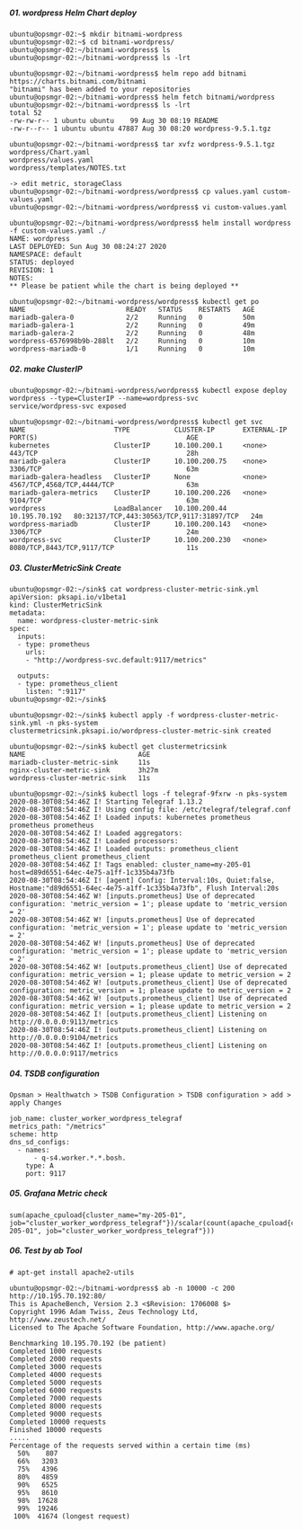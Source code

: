 ##### 01. wordpress Helm Chart deploy      

    ubuntu@opsmgr-02:~$ mkdir bitnami-wordpress
    ubuntu@opsmgr-02:~$ cd bitnami-wordpress/
    ubuntu@opsmgr-02:~/bitnami-wordpress$ ls
    ubuntu@opsmgr-02:~/bitnami-wordpress$ ls -lrt
    
    ubuntu@opsmgr-02:~/bitnami-wordpress$ helm repo add bitnami https://charts.bitnami.com/bitnami
    "bitnami" has been added to your repositories
    ubuntu@opsmgr-02:~/bitnami-wordpress$ helm fetch bitnami/wordpress
    ubuntu@opsmgr-02:~/bitnami-wordpress$ ls -lrt
    total 52
    -rw-rw-r-- 1 ubuntu ubuntu    99 Aug 30 08:19 README
    -rw-r--r-- 1 ubuntu ubuntu 47887 Aug 30 08:20 wordpress-9.5.1.tgz
    
    ubuntu@opsmgr-02:~/bitnami-wordpress$ tar xvfz wordpress-9.5.1.tgz
    wordpress/Chart.yaml
    wordpress/values.yaml
    wordpress/templates/NOTES.txt
    
    -> edit metric, storageClass
    ubuntu@opsmgr-02:~/bitnami-wordpress/wordpress$ cp values.yaml custom-values.yaml
    ubuntu@opsmgr-02:~/bitnami-wordpress/wordpress$ vi custom-values.yaml
    
    ubuntu@opsmgr-02:~/bitnami-wordpress/wordpress$ helm install wordpress -f custom-values.yaml ./
    NAME: wordpress
    LAST DEPLOYED: Sun Aug 30 08:24:27 2020
    NAMESPACE: default
    STATUS: deployed
    REVISION: 1
    NOTES:
    ** Please be patient while the chart is being deployed **
    
    ubuntu@opsmgr-02:~/bitnami-wordpress/wordpress$ kubectl get po
    NAME                         READY   STATUS    RESTARTS   AGE
    mariadb-galera-0             2/2     Running   0          50m
    mariadb-galera-1             2/2     Running   0          49m
    mariadb-galera-2             2/2     Running   0          48m
    wordpress-6576998b9b-288lt   2/2     Running   0          10m
    wordpress-mariadb-0          1/1     Running   0          10m
    
##### 02. make ClusterIP
    ubuntu@opsmgr-02:~/bitnami-wordpress/wordpress$ kubectl expose deploy wordpress --type=ClusterIP --name=wordpress-svc
    service/wordpress-svc exposed
    
    ubuntu@opsmgr-02:~/bitnami-wordpress/wordpress$ kubectl get svc
    NAME                      TYPE           CLUSTER-IP       EXTERNAL-IP     PORT(S)                                     AGE
    kubernetes                ClusterIP      10.100.200.1     <none>          443/TCP                                     28h
    mariadb-galera            ClusterIP      10.100.200.75    <none>          3306/TCP                                    63m
    mariadb-galera-headless   ClusterIP      None             <none>          4567/TCP,4568/TCP,4444/TCP                  63m
    mariadb-galera-metrics    ClusterIP      10.100.200.226   <none>          9104/TCP                                    63m
    wordpress                 LoadBalancer   10.100.200.44    10.195.70.192   80:32137/TCP,443:30563/TCP,9117:31897/TCP   24m
    wordpress-mariadb         ClusterIP      10.100.200.143   <none>          3306/TCP                                    24m
    wordpress-svc             ClusterIP      10.100.200.230   <none>          8080/TCP,8443/TCP,9117/TCP                  11s
    
##### 03. ClusterMetricSink Create  
    ubuntu@opsmgr-02:~/sink$ cat wordpress-cluster-metric-sink.yml
    apiVersion: pksapi.io/v1beta1
    kind: ClusterMetricSink
    metadata:
      name: wordpress-cluster-metric-sink
    spec:
      inputs:
      - type: prometheus
        urls:
        - "http://wordpress-svc.default:9117/metrics"
    
      outputs:
      - type: prometheus_client
        listen: ":9117"
    ubuntu@opsmgr-02:~/sink$
    
    ubuntu@opsmgr-02:~/sink$ kubectl apply -f wordpress-cluster-metric-sink.yml -n pks-system
    clustermetricsink.pksapi.io/wordpress-cluster-metric-sink created
    
    ubuntu@opsmgr-02:~/sink$ kubectl get clustermetricsink
    NAME                            AGE
    mariadb-cluster-metric-sink     11s
    nginx-cluster-metric-sink       3h27m
    wordpress-cluster-metric-sink   11s
    
    ubuntu@opsmgr-02:~/sink$ kubectl logs -f telegraf-9fxrw -n pks-system
    2020-08-30T08:54:46Z I! Starting Telegraf 1.13.2
    2020-08-30T08:54:46Z I! Using config file: /etc/telegraf/telegraf.conf
    2020-08-30T08:54:46Z I! Loaded inputs: kubernetes prometheus prometheus prometheus
    2020-08-30T08:54:46Z I! Loaded aggregators:
    2020-08-30T08:54:46Z I! Loaded processors:
    2020-08-30T08:54:46Z I! Loaded outputs: prometheus_client prometheus_client prometheus_client
    2020-08-30T08:54:46Z I! Tags enabled: cluster_name=my-205-01 host=d89d6551-64ec-4e75-a1ff-1c335b4a73fb
    2020-08-30T08:54:46Z I! [agent] Config: Interval:10s, Quiet:false, Hostname:"d89d6551-64ec-4e75-a1ff-1c335b4a73fb", Flush Interval:20s
    2020-08-30T08:54:46Z W! [inputs.prometheus] Use of deprecated configuration: 'metric_version = 1'; please update to 'metric_version = 2'
    2020-08-30T08:54:46Z W! [inputs.prometheus] Use of deprecated configuration: 'metric_version = 1'; please update to 'metric_version = 2'
    2020-08-30T08:54:46Z W! [inputs.prometheus] Use of deprecated configuration: 'metric_version = 1'; please update to 'metric_version = 2'
    2020-08-30T08:54:46Z W! [outputs.prometheus_client] Use of deprecated configuration: metric_version = 1; please update to metric_version = 2
    2020-08-30T08:54:46Z W! [outputs.prometheus_client] Use of deprecated configuration: metric_version = 1; please update to metric_version = 2
    2020-08-30T08:54:46Z W! [outputs.prometheus_client] Use of deprecated configuration: metric_version = 1; please update to metric_version = 2
    2020-08-30T08:54:46Z I! [outputs.prometheus_client] Listening on http://0.0.0.0:9113/metrics
    2020-08-30T08:54:46Z I! [outputs.prometheus_client] Listening on http://0.0.0.0:9104/metrics
    2020-08-30T08:54:46Z I! [outputs.prometheus_client] Listening on http://0.0.0.0:9117/metrics
    
##### 04. TSDB configuration   
    Opsman > Healthwatch > TSDB Configuration > TSDB configuration > add > apply Changes
    
    job_name: cluster_worker_wordpress_telegraf
    metrics_path: "/metrics"
    scheme: http
    dns_sd_configs:
      - names:
          - q-s4.worker.*.*.bosh.
        type: A
        port: 9117

##### 05. Grafana Metric check
    sum(apache_cpuload{cluster_name="my-205-01", job="cluster_worker_wordpress_telegraf"})/scalar(count(apache_cpuload{cluster_name="my-205-01", job="cluster_worker_wordpress_telegraf"}))
    

##### 06. Test by ab Tool
    # apt-get install apache2-utils
    
    ubuntu@opsmgr-02:~/bitnami-wordpress$ ab -n 10000 -c 200  http://10.195.70.192:80/
    This is ApacheBench, Version 2.3 <$Revision: 1706008 $>
    Copyright 1996 Adam Twiss, Zeus Technology Ltd, http://www.zeustech.net/
    Licensed to The Apache Software Foundation, http://www.apache.org/
    
    Benchmarking 10.195.70.192 (be patient)
    Completed 1000 requests
    Completed 2000 requests
    Completed 3000 requests
    Completed 4000 requests
    Completed 5000 requests
    Completed 6000 requests
    Completed 7000 requests
    Completed 8000 requests
    Completed 9000 requests
    Completed 10000 requests
    Finished 10000 requests
    .....
    Percentage of the requests served within a certain time (ms)
      50%    807
      66%   3203
      75%   4396
      80%   4859
      90%   6525
      95%   8610
      98%  17628
      99%  19246
     100%  41674 (longest request)

    
    
    